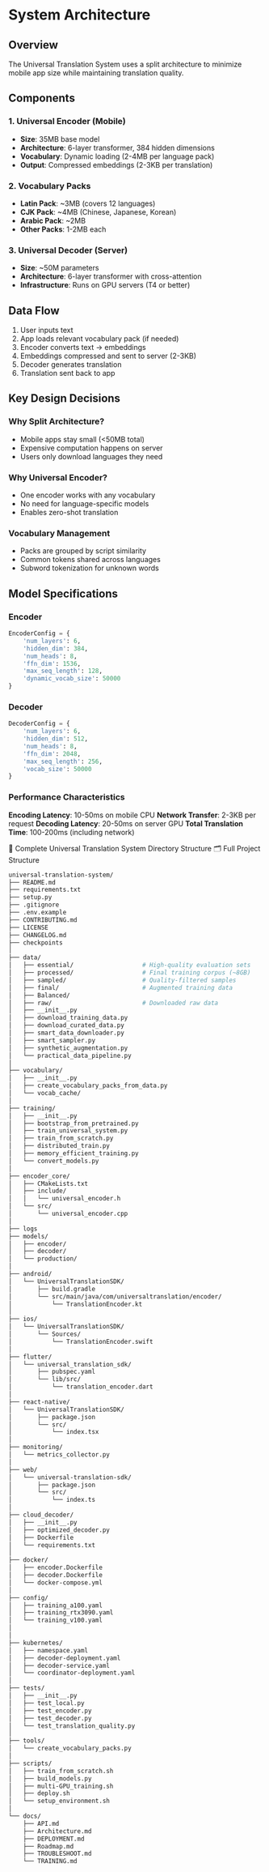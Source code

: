 # System Architecture

## Overview

The Universal Translation System uses a split architecture to minimize mobile app size while maintaining translation quality.

## Components

### 1. Universal Encoder (Mobile)
- **Size**: 35MB base model
- **Architecture**: 6-layer transformer, 384 hidden dimensions
- **Vocabulary**: Dynamic loading (2-4MB per language pack)
- **Output**: Compressed embeddings (2-3KB per translation)

### 2. Vocabulary Packs
- **Latin Pack**: ~3MB (covers 12 languages)
- **CJK Pack**: ~4MB (Chinese, Japanese, Korean)
- **Arabic Pack**: ~2MB
- **Other Packs**: 1-2MB each

### 3. Universal Decoder (Server)
- **Size**: ~50M parameters
- **Architecture**: 6-layer transformer with cross-attention
- **Infrastructure**: Runs on GPU servers (T4 or better)

## Data Flow

1. User inputs text
2. App loads relevant vocabulary pack (if needed)
3. Encoder converts text → embeddings
4. Embeddings compressed and sent to server (2-3KB)
5. Decoder generates translation
6. Translation sent back to app

## Key Design Decisions

### Why Split Architecture?
- Mobile apps stay small (<50MB total)
- Expensive computation happens on server
- Users only download languages they need

### Why Universal Encoder?
- One encoder works with any vocabulary
- No need for language-specific models
- Enables zero-shot translation

### Vocabulary Management
- Packs are grouped by script similarity
- Common tokens shared across languages
- Subword tokenization for unknown words

## Model Specifications

### Encoder
```python
EncoderConfig = {
    'num_layers': 6,
    'hidden_dim': 384,
    'num_heads': 8,
    'ffn_dim': 1536,
    'max_seq_length': 128,
    'dynamic_vocab_size': 50000
}
```

### Decoder
```python
DecoderConfig = {
    'num_layers': 6,
    'hidden_dim': 512,
    'num_heads': 8,
    'ffn_dim': 2048,
    'max_seq_length': 256,
    'vocab_size': 50000
}
```

### Performance Characteristics

**Encoding Latency**: 10-50ms on mobile CPU
**Network Transfer**: 2-3KB per request
**Decoding Latency**: 20-50ms on server GPU
**Total Translation Time**: 100-200ms (including network)

📁 Complete Universal Translation System Directory Structure
🗂️ Full Project Structure

```bash
universal-translation-system/
├── README.md
├── requirements.txt
├── setup.py
├── .gitignore
├── .env.example
├── CONTRIBUTING.md
├── LICENSE
├── CHANGELOG.md
├── checkpoints
│
├── data/
│   ├── essential/                   # High-quality evaluation sets
│   ├── processed/                   # Final training corpus (~8GB)
│   ├── sampled/                     # Quality-filtered samples
│   ├── final/                       # Augmented training data
│   ├── Balanced/                     
│   ├── raw/                         # Downloaded raw data
│   ├── __init__.py
│   ├── download_training_data.py
│   ├── download_curated_data.py
│   ├── smart_data_downloader.py
│   ├── smart_sampler.py
│   ├── synthetic_augmentation.py
│   └── practical_data_pipeline.py
│
├── vocabulary/
│   ├── __init__.py
│   ├── create_vocabulary_packs_from_data.py
│   └── vocab_cache/
│
├── training/
│   ├── __init__.py
│   ├── bootstrap_from_pretrained.py
│   ├── train_universal_system.py
│   ├── train_from_scratch.py
│   ├── distributed_train.py
│   ├── memory_efficient_training.py
│   └── convert_models.py
│
├── encoder_core/
│   ├── CMakeLists.txt
│   ├── include/
│   │   └── universal_encoder.h
│   └── src/
│       └── universal_encoder.cpp
│
├── logs
├── models/
│   ├── encoder/
│   ├── decoder/
│   └── production/
│
├── android/
│   └── UniversalTranslationSDK/
│       ├── build.gradle
│       └── src/main/java/com/universaltranslation/encoder/
│           └── TranslationEncoder.kt
│
├── ios/
│   └── UniversalTranslationSDK/
│       └── Sources/
│           └── TranslationEncoder.swift
│
├── flutter/
│   └── universal_translation_sdk/
│       ├── pubspec.yaml
│       └── lib/src/
│           └── translation_encoder.dart
│
├── react-native/
│   └── UniversalTranslationSDK/
│       ├── package.json
│       └── src/
│           └── index.tsx
│
├── monitoring/
│   └── metrics_collector.py
│
├── web/
│   └── universal-translation-sdk/
│       ├── package.json
│       └── src/
│           └── index.ts
│
├── cloud_decoder/
│   ├── __init__.py
│   ├── optimized_decoder.py
│   ├── Dockerfile
│   └── requirements.txt
│
├── docker/
│   ├── encoder.Dockerfile
│   ├── decoder.Dockerfile
│   └── docker-compose.yml
│
├── config/
│   ├── training_a100.yaml
│   ├── training_rtx3090.yaml
│   └── training_v100.yaml
│
│
├── kubernetes/
│   ├── namespace.yaml
│   ├── decoder-deployment.yaml
│   ├── decoder-service.yaml
│   └── coordinator-deployment.yaml
│
├── tests/
│   ├── __init__.py
│   ├── test_local.py
│   ├── test_encoder.py
│   ├── test_decoder.py
│   └── test_translation_quality.py
│
├── tools/
│   └── create_vocabulary_packs.py
│
├── scripts/
│   ├── train_from_scratch.sh
│   ├── build_models.py
│   ├── multi-GPU_training.sh
│   ├── deploy.sh
│   └── setup_environment.sh
│
└── docs/
    ├── API.md
    ├── Architecture.md
    ├── DEPLOYMENT.md
    ├── Roadmap.md
    ├── TROUBLESHOOT.md
    └── TRAINING.md
```